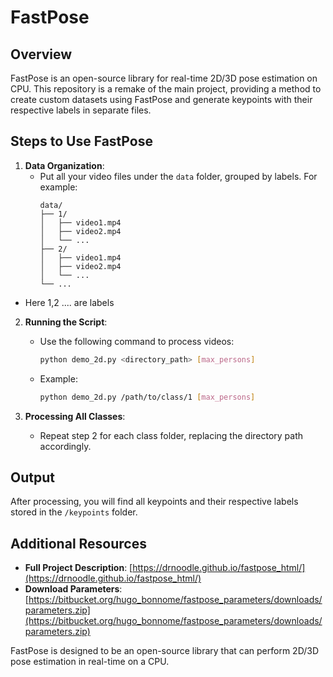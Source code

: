# FastPose

## Overview

FastPose is an open-source library for real-time 2D/3D pose estimation on CPU. This repository is a remake of the main project, providing a method to create custom datasets using FastPose and generate keypoints with their respective labels in separate files.

## Steps to Use FastPose

1. **Data Organization**:
   - Put all your video files under the `data` folder, grouped by labels. For example:
     ```
     data/
     ├── 1/
     │   ├── video1.mp4
     │   ├── video2.mp4
     │   └── ...
     ├── 2/
     │   ├── video1.mp4
     │   ├── video2.mp4
     │   └── ...
     └── ...
     ```
  - Here 1,2 .... are labels

2. **Running the Script**:
   - Use the following command to process videos:
     ```bash
     python demo_2d.py <directory_path> [max_persons]
     ```
   - Example:
     ```bash
     python demo_2d.py /path/to/class/1 [max_persons]
     ```

3. **Processing All Classes**:
   - Repeat step 2 for each class folder, replacing the directory path accordingly.

## Output

After processing, you will find all keypoints and their respective labels stored in the `/keypoints` folder.

## Additional Resources

- **Full Project Description**: [https://drnoodle.github.io/fastpose_html/](https://drnoodle.github.io/fastpose_html/)
- **Download Parameters**: [https://bitbucket.org/hugo_bonnome/fastpose_parameters/downloads/parameters.zip](https://bitbucket.org/hugo_bonnome/fastpose_parameters/downloads/parameters.zip)

FastPose is designed to be an open-source library that can perform 2D/3D pose estimation in real-time on a CPU.
